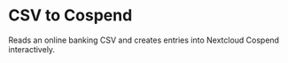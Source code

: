 # CSV to Cospend

Reads an online banking CSV and creates entries into Nextcloud Cospend interactively.
